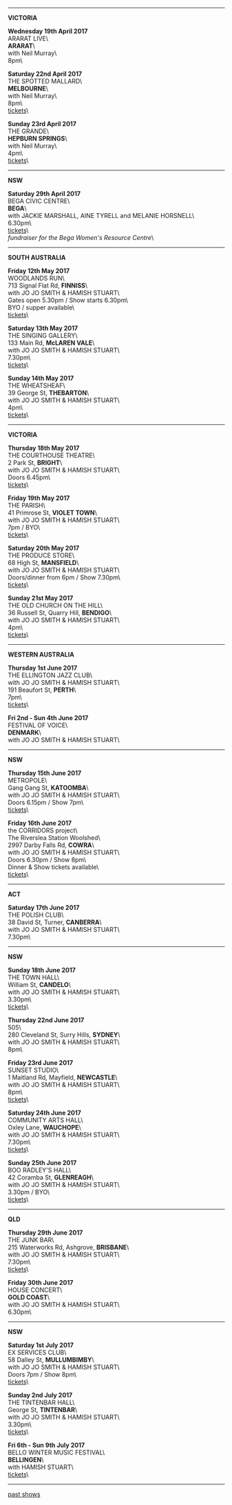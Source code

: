 * * * * *   

**VICTORIA**  

**Wednesday 19th April 2017**\
ARARAT LIVE\     
 **ARARAT**\        
with Neil Murray\    
8pm\   
 
**Saturday 22nd April 2017**\
THE SPOTTED MALLARD\     
 **MELBOURNE**\        
with Neil Murray\    
8pm\   
[tickets](http://www.moshtix.com.au/v2/event/neil-murray-lucie-thorne/93763)\    

**Sunday 23rd April 2017**\
THE GRANDE\     
 **HEPBURN SPRINGS**\        
with Neil Murray\    
4pm\   
[tickets](https://www.trybooking.com/256157)\         

* * * * *   

**NSW**    

**Saturday 29th April 2017**\
BEGA CIVIC CENTRE\     
 **BEGA**\        
with JACKIE MARSHALL, AINE TYRELL and MELANIE HORSNELL\    
6.30pm\   
[tickets](https://www.trybooking.com/261712)\         
*fundraiser for the Bega Women's Resource Centre*\         


* * * * *   

**SOUTH AUSTRALIA**  

**Friday 12th May 2017**\
WOODLANDS RUN\    
713 Signal Flat Rd, **FINNISS**\            
with JO JO SMITH & HAMISH STUART\    
Gates open 5.30pm / Show starts 6.30pm\   
BYO / supper available\  
[tickets](http://www.trybooking.com/PHPR)\     

**Saturday 13th May 2017**\
THE SINGING GALLERY\     
133 Main Rd, **McLAREN VALE**\            
with JO JO SMITH & HAMISH STUART\    
7.30pm\     
[tickets](http://www.trybooking.com/PHDM)\     

**Sunday 14th May 2017**\
THE WHEATSHEAF\     
39 George St, **THEBARTON**\            
with JO JO SMITH & HAMISH STUART\    
4pm\     
[tickets](http://www.trybooking.com/PHZY)\   


* * * * *   

**VICTORIA**    

**Thursday 18th May 2017**\
THE COURTHOUSE THEATRE\     
2 Park St, **BRIGHT**\            
with JO JO SMITH & HAMISH STUART\    
Doors 6.45pm\     
[tickets](http://www.trybooking.com/PEXE)\   

**Friday 19th May 2017**\
THE PARISH\     
41 Primrose St, **VIOLET TOWN**\           
with JO JO SMITH & HAMISH STUART\     
7pm / BYO\        
[tickets](http://www.trybooking.com/PHER)\   

**Saturday 20th May 2017**\
THE PRODUCE STORE\     
68 High St, **MANSFIELD**\            
with JO JO SMITH & HAMISH STUART\    
Doors/dinner from 6pm / Show 7.30pm\        
[tickets](http://www.trybooking.com/PHHY)\   

**Sunday 21st May 2017**\
THE OLD CHURCH ON THE HILL\     
36 Russell St, Quarry Hill, **BENDIGO**\   
with JO JO SMITH & HAMISH STUART\               
4pm\        
[tickets](http://www.trybooking.com/PHIP)\   

* * * * *   

**WESTERN AUSTRALIA**    

**Thursday 1st June 2017**\
THE ELLINGTON JAZZ CLUB\     
with JO JO SMITH & HAMISH STUART\    
191 Beaufort St, **PERTH**\            
7pm\     
[tickets](http://www.ellingtonjazz.com.au/event/jo-jo-smith-celebrating-50-years-in-music-special-guests-lucie-thorne-hamish-stuart/)\   

**Fri 2nd - Sun 4th June 2017**\
FESTIVAL OF VOICE\     
**DENMARK**\            
with JO JO SMITH & HAMISH STUART\    

* * * * *   

**NSW**     

**Thursday 15th June 2017**\
METROPOLE\     
Gang Gang St, **KATOOMBA**\            
with JO JO SMITH & HAMISH STUART\    
Doors 6.15pm / Show 7pm\     
[tickets](http://www.trybooking.com/PESX)\    

**Friday 16th June 2017**\
the CORRIDORS project\     
The Riverslea Station Woolshed\  
2997 Darby Falls Rd, **COWRA**\            
with JO JO SMITH & HAMISH STUART\    
Doors 6.30pm / Show 8pm\  
Dinner & Show tickets available\     
[tickets](http://www.trybooking.com/PIQK)\    

* * * * *   

**ACT**     

**Saturday 17th June 2017**\
THE POLISH CLUB\     
38 David St, Turner, **CANBERRA**\        
with JO JO SMITH & HAMISH STUART\        
7.30pm\          

* * * * *   

**NSW**     

**Sunday 18th June 2017**\
THE TOWN HALL\     
William St, **CANDELO**\            
with JO JO SMITH & HAMISH STUART\    
3.30pm\     
[tickets](http://www.trybooking.com/PHVM)\    

**Thursday 22nd June 2017**\
505\     
280 Cleveland St, Surry Hills, **SYDNEY**\  
with JO JO SMITH & HAMISH STUART\                
8pm\         

**Friday 23rd June 2017**\
SUNSET STUDIO\     
1 Maitland Rd, Mayfield, **NEWCASTLE**\    
with JO JO SMITH & HAMISH STUART\              
8pm\     
[tickets](http://www.trybooking.com/PIAN)\    

**Saturday 24th June 2017**\
COMMUNITY ARTS HALL\     
Oxley Lane, **WAUCHOPE**\            
with JO JO SMITH & HAMISH STUART\    
7.30pm\     
[tickets](www.trybooking.com/270223)\    

**Sunday 25th June 2017**\
BOO RADLEY'S HALL\     
42 Coramba St, **GLENREAGH**\        
with JO JO SMITH & HAMISH STUART\        
3.30pm / BYO\       
[tickets](http://www.trybooking.com/PIPG)\

* * * * *   

**QLD**     

**Thursday 29th June 2017**\
THE JUNK BAR\     
215 Waterworks Rd, Ashgrove, **BRISBANE**\            
with JO JO SMITH & HAMISH STUART\    
7.30pm\     
[tickets](https://tickets.oztix.com.au/?Event=72014)\    
    
**Friday 30th June 2017**\
HOUSE CONCERT\     
**GOLD COAST**\            
with JO JO SMITH & HAMISH STUART\    
6.30pm\  
     
* * * * *   

**NSW**     

**Saturday 1st July 2017**\
EX SERVICES CLUB\     
58 Dalley St, **MULLUMBIMBY**\            
with JO JO SMITH & HAMISH STUART\    
Doors 7pm / Show 8pm\     
[tickets](https://www.trybooking.com/PJRW)\  
    
**Sunday 2nd July 2017**\
THE TINTENBAR HALL\     
George St, **TINTENBAR**\            
with JO JO SMITH & HAMISH STUART\    
3.30pm\     
[tickets](http://www.trybooking.com/PHTZ)\      

**Fri 6th - Sun 9th July 2017**\
BELLO WINTER MUSIC FESTIVAL\     
 **BELLINGEN**\        
with HAMISH STUART\    
[tickets](http://www.bellowintermusic.com/db101_element_tickets_1.0.asp)\  

* * * * *     
[past shows](?p=shows/archive/)